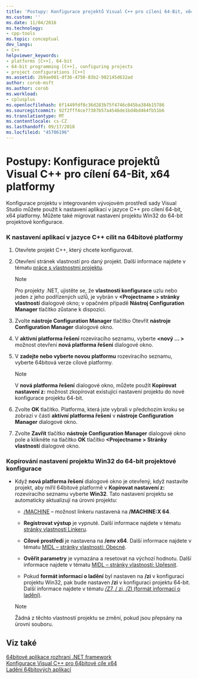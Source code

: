 ```yaml
---
title: 'Postupy: Konfigurace projektů Visual C++ pro cílení 64-Bit, x64 platformy | Dokumentace Microsoftu'
ms.custom: ''
ms.date: 11/04/2016
ms.technology:
- cpp-tools
ms.topic: conceptual
dev_langs:
- C++
helpviewer_keywords:
- platforms [C++], 64-bit
- 64-bit programming [C++], configuring projects
- project configurations [C++]
ms.assetid: 2b9ae001-df36-4750-83b2-982145d632ad
author: corob-msft
ms.author: corob
ms.workload:
- cplusplus
ms.openlocfilehash: 6f1449fdf8c36d283b75f4746c045ba384b15786
ms.sourcegitcommit: 92f2fff4ce77387b57a4546de1bd4bd464fb51b6
ms.translationtype: MT
ms.contentlocale: cs-CZ
ms.lasthandoff: 09/17/2018
ms.locfileid: "45706196"
---
```

# <a name="how-to-configure-visual-c-projects-to-target-64-bit-x64-platforms"></a>Postupy: Konfigurace projektů Visual C++ pro cílení 64-Bit, x64 platformy

Konfigurace projektu v integrovaném vývojovém prostředí sady Visual Studio můžete použít k nastavení aplikací v jazyce C++ pro cílení 64-bit, x64 platformy. Můžete také migrovat nastavení projektu Win32 do 64-bit projektové konfigurace.

### <a name="to-set-up-c-applications-to-target-64-bit-platforms"></a>K nastavení aplikací v jazyce C++ cílit na 64bitové platformy

1. Otevřete projekt C++, který chcete konfigurovat.

1. Otevření stránek vlastností pro daný projekt. Další informace najdete v tématu [práce s vlastnostmi projektu](../ide/working-with-project-properties.md).

   > [!NOTE]
   > Pro projekty .NET, ujistěte se, že **vlastnosti konfigurace** uzlu nebo jeden z jeho podřízených uzlů, je vybrán v  **\<Projectname > stránky vlastností** dialogové okno; v opačném případě  **Nástroj Configuration Manager** tlačítko zůstane k dispozici.

1. Zvolte **nástroje Configuration Manager** tlačítko Otevřít **nástroje Configuration Manager** dialogové okno.

1. V **aktivní platforma řešení** rozevíracího seznamu, vyberte  **\<nový … >** možnost otevření **nová platforma řešení** dialogové okno.

1. V **zadejte nebo vyberte novou platformu** rozevíracího seznamu, vyberte 64bitová verze cílové platformy.

   > [!NOTE]
   > V **nová platforma řešení** dialogové okno, můžete použít **Kopírovat nastavení z:** možnost zkopírovat existující nastavení projektu do nové konfigurace projektu 64-bit.

1. Zvolte **OK** tlačítko. Platforma, která jste vybrali v předchozím kroku se zobrazí v části **aktivní platforma řešení** v **nástroje Configuration Manager** dialogové okno.

1. Zvolte **Zavřít** tlačítko **nástroje Configuration Manager** dialogové okno pole a klikněte na tlačítko **OK** tlačítko  **\<Projectname > Stránky vlastností** dialogové okno.

### <a name="to-copy-win32-project-settings-into-a-64-bit-project-configuration"></a>Kopírování nastavení projektu Win32 do 64-bit projektové konfigurace

- Když **nová platforma řešení** dialogové okno je otevřený, když nastavíte projekt, aby mířil 64bitové platformě v **Kopírovat nastavení z:** rozevíracího seznamu vyberte **Win32**. Tato nastavení projektu se automaticky aktualizují na úrovni projektu:

   - [/MACHINE](../build/reference/machine-specify-target-platform.md) – možnost linkeru nastavená na **/MACHINE:X 64**.

   - **Registrovat výstup** je vypnuté. Další informace najdete v tématu [stránky vlastností Linkeru](../ide/linker-property-pages.md).

   - **Cílové prostředí** je nastavena na **/env x64**. Další informace najdete v tématu [MIDL – stránky vlastností: Obecné](../ide/midl-property-pages-general.md).

   - **Ověřit parametry** je vymazána a resetovat na výchozí hodnotu. Další informace najdete v tématu [MIDL – stránky vlastností: Upřesnit](../ide/midl-property-pages-advanced.md).

   - Pokud **formát informací o ladění** byl nastaven na **/zi** v konfiguraci projektu Win32, pak bude nastaven **/zi** v konfiguraci projektu 64-bit. Další informace najdete v tématu [/Z7, / zi, /ZI (formát informací o ladění)](../build/reference/z7-zi-zi-debug-information-format.md).

   > [!NOTE]
   > Žádná z těchto vlastností projektu se změní, pokud jsou přepsány na úrovni souboru.

## <a name="see-also"></a>Viz také

[64bitové aplikace rozhraní .NET framework](/dotnet/framework/64-bit-apps)<br/>
[Konfigurace Visual C++ pro 64bitové cíle x64](../build/configuring-programs-for-64-bit-visual-cpp.md)<br/>
[Ladění 64bitových aplikací](/visualstudio/debugger/debug-64-bit-applications)